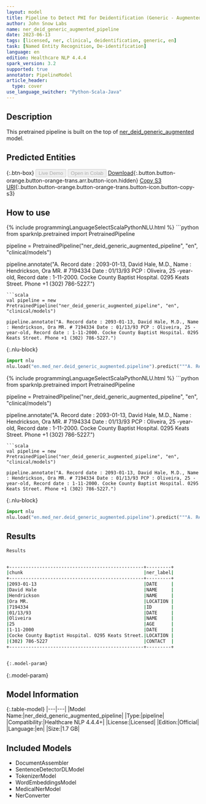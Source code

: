 ```yaml
---
layout: model
title: Pipeline to Detect PHI for Deidentification (Generic - Augmented)
author: John Snow Labs
name: ner_deid_generic_augmented_pipeline
date: 2023-06-13
tags: [licensed, ner, clinical, deidentification, generic, en]
task: [Named Entity Recognition, De-identification]
language: en
edition: Healthcare NLP 4.4.4
spark_version: 3.2
supported: true
annotator: PipelineModel
article_header:
  type: cover
use_language_switcher: "Python-Scala-Java"
---
```


## Description

This pretrained pipeline is built on the top of [ner_deid_generic_augmented](https://nlp.johnsnowlabs.com/2021/06/30/ner_deid_generic_augmented_en.html) model.

## Predicted Entities



{:.btn-box}
<button class="button button-orange" disabled>Live Demo</button>
<button class="button button-orange" disabled>Open in Colab</button>
[Download](https://s3.amazonaws.com/auxdata.johnsnowlabs.com/clinical/models/ner_deid_generic_augmented_pipeline_en_4.4.4_3.2_1686664043324.zip){:.button.button-orange.button-orange-trans.arr.button-icon.hidden}
[Copy S3 URI](s3://auxdata.johnsnowlabs.com/clinical/models/ner_deid_generic_augmented_pipeline_en_4.4.4_3.2_1686664043324.zip){:.button.button-orange.button-orange-trans.button-icon.button-copy-s3}

## How to use

<div class="tabs-box" markdown="1">
{% include programmingLanguageSelectScalaPythonNLU.html %}
```python
from sparknlp.pretrained import PretrainedPipeline

pipeline = PretrainedPipeline("ner_deid_generic_augmented_pipeline", "en", "clinical/models")

pipeline.annotate("A. Record date : 2093-01-13, David Hale, M.D., Name : Hendrickson, Ora MR. # 7194334 Date : 01/13/93 PCP : Oliveira, 25 -year-old, Record date : 1-11-2000. Cocke County Baptist Hospital. 0295 Keats Street. Phone +1 (302) 786-5227.")
```
```scala
val pipeline = new PretrainedPipeline("ner_deid_generic_augmented_pipeline", "en", "clinical/models")

pipeline.annotate("A. Record date : 2093-01-13, David Hale, M.D., Name : Hendrickson, Ora MR. # 7194334 Date : 01/13/93 PCP : Oliveira, 25 -year-old, Record date : 1-11-2000. Cocke County Baptist Hospital. 0295 Keats Street. Phone +1 (302) 786-5227.")
```


{:.nlu-block}
```python
import nlu
nlu.load("en.med_ner.deid_generic_augmented.pipeline").predict("""A. Record date : 2093-01-13, David Hale, M.D., Name : Hendrickson, Ora MR. # 7194334 Date : 01/13/93 PCP : Oliveira, 25 -year-old, Record date : 1-11-2000. Cocke County Baptist Hospital. 0295 Keats Street. Phone +1 (302) 786-5227.""")
```

</div>

<div class="tabs-box" markdown="1">
{% include programmingLanguageSelectScalaPythonNLU.html %}
```python
from sparknlp.pretrained import PretrainedPipeline

pipeline = PretrainedPipeline("ner_deid_generic_augmented_pipeline", "en", "clinical/models")

pipeline.annotate("A. Record date : 2093-01-13, David Hale, M.D., Name : Hendrickson, Ora MR. # 7194334 Date : 01/13/93 PCP : Oliveira, 25 -year-old, Record date : 1-11-2000. Cocke County Baptist Hospital. 0295 Keats Street. Phone +1 (302) 786-5227.")
```
```scala
val pipeline = new PretrainedPipeline("ner_deid_generic_augmented_pipeline", "en", "clinical/models")

pipeline.annotate("A. Record date : 2093-01-13, David Hale, M.D., Name : Hendrickson, Ora MR. # 7194334 Date : 01/13/93 PCP : Oliveira, 25 -year-old, Record date : 1-11-2000. Cocke County Baptist Hospital. 0295 Keats Street. Phone +1 (302) 786-5227.")
```

{:.nlu-block}
```python
import nlu
nlu.load("en.med_ner.deid_generic_augmented.pipeline").predict("""A. Record date : 2093-01-13, David Hale, M.D., Name : Hendrickson, Ora MR. # 7194334 Date : 01/13/93 PCP : Oliveira, 25 -year-old, Record date : 1-11-2000. Cocke County Baptist Hospital. 0295 Keats Street. Phone +1 (302) 786-5227.""")
```
</div>

## Results

```bash
Results


+-------------------------------------------------+---------+
|chunk                                            |ner_label|
+-------------------------------------------------+---------+
|2093-01-13                                       |DATE     |
|David Hale                                       |NAME     |
|Hendrickson                                      |NAME     |
|Ora MR.                                          |LOCATION |
|7194334                                          |ID       |
|01/13/93                                         |DATE     |
|Oliveira                                         |NAME     |
|25                                               |AGE      |
|1-11-2000                                        |DATE     |
|Cocke County Baptist Hospital. 0295 Keats Street.|LOCATION |
|(302) 786-5227                                   |CONTACT  |
+-------------------------------------------------+---------+


{:.model-param}
```

{:.model-param}
## Model Information

{:.table-model}
|---|---|
|Model Name:|ner_deid_generic_augmented_pipeline|
|Type:|pipeline|
|Compatibility:|Healthcare NLP 4.4.4+|
|License:|Licensed|
|Edition:|Official|
|Language:|en|
|Size:|1.7 GB|

## Included Models

- DocumentAssembler
- SentenceDetectorDLModel
- TokenizerModel
- WordEmbeddingsModel
- MedicalNerModel
- NerConverter